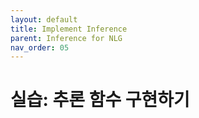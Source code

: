 ```yaml
---
layout: default
title: Implement Inference
parent: Inference for NLG
nav_order: 05
---
```


# 실습: 추론 함수 구현하기

